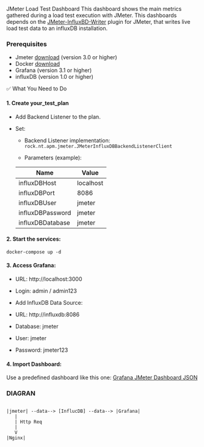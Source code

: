 JMeter Load Test Dashboard
This dashboard shows the main metrics gathered during a load test execution with JMeter. This dashboards depends on the [JMeter-InfluxBD-Writer](https://github.com/NovaTecConsulting/JMeter-InfluxDB-Writer/releases) plugin for JMeter, that writes live load test data to an influxDB installation.

### Prerequisites
- Jmeter [download](https://dlcdn.apache.org//jmeter/binaries/apache-jmeter-5.6.3.zip) (version 3.0 or higher)
- Docker [download](https://desktop.docker.com/mac/main/amd64/Docker.dmg?utm_source=docker&utm_medium=webreferral&utm_campaign=dd-smartbutton&utm_location=module&_gl=1*zp5o86*_gcl_au*MjQ0NTMyNTMxLjE3NTQ4MTc3MzE.*_ga*NzE0NjMzNzA0LjE3NTQ4MTc3MzE.*_ga_XJWPQMJYHQ*czE3NTQ4MTc3MzEkbzEkZzEkdDE3NTQ4MTc4NTkkajYwJGwwJGgw)
- Grafana (version 3.1 or higher)
- influxDB (version 1.0 or higher)

✅ What You Need to Do
#### 1. Create your_test_plan

   * Add Backend Listener to the plan.
   * Set:

     - Backend Listener implementation: ```rock.nt.apm.jmeter.JMeterInfluxDBBackendListenerClient```

     - Parameters (example):

      |Name |	Value |
      |-----|-------|
      |influxDBHost|localhost|
      |influxDBPort|8086|
      |influxDBUser|jmeter|
      |influxDBPassword|jmeter|
      |influxDBDatabase|jmeter|

#### 2. Start the services:

```
docker-compose up -d
```

#### 3. Access Grafana:

- URL: http://localhost:3000

- Login: admin / admin123

- Add InfluxDB Data Source:

- URL: http://influxdb:8086

- Database: jmeter

- User: jmeter

- Password: jmeter123

#### 4. Import Dashboard:

Use a predefined dashboard like this one:
[Grafana JMeter Dashboard JSON](https://grafana.com/grafana/dashboards/1152-jmeter-load-test/)

### DIAGRAN

```

|jmeter| --data--> [InflucDB] --data--> |Grafana|
   |
   | Http Req
   |
   V
|Nginx|

```
